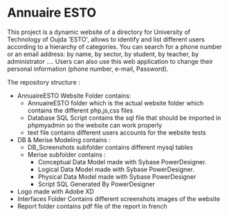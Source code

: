 # Annuaire ESTO

This project is a dynamic website of a directory for University of Technology of Oujda 'ESTO', allows to identify and list different users according to a hierarchy of
categories. You can search for a phone number or an email address: by name,
by sector, by student, by teacher, by administrator .... Users can also use
this web application to change their personal information (phone number, e-mail,
Password).

The repository structure :

- AnnuaireESTO Website Folder contains:
  - AnnuaireESTO folder which is the actual website folder which contains the different php,js,css files
  - Database SQL Script contains the sql file that should be imported in phpmyadmin so the website can work properly
  - text file contains different users accounts for the website tests
- DB & Merise Modeling contains :
  - DB_Screenshots subfolder contains different mysql tables
  - Merise subfolder contains :
    - Conceptual Data Model made with Sybase PowerDesigner.
    - Logical Data Model made with Sybase PowerDesigner.
    - Physical Data Model made with Sybase PowerDesigner
    - Script SQL Generated By PowerDesigner
- Logo made with Adobe XD
- Interfaces Folder Contains different screenshots images of the website
- Report folder contains pdf file of the report in french
